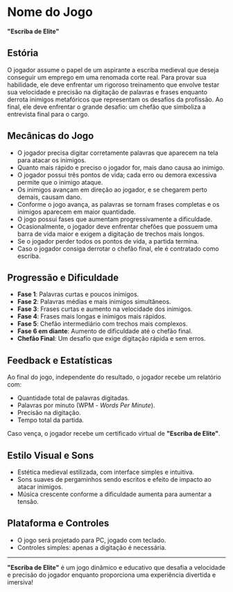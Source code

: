 # Nome do Jogo
**"Escriba de Elite"**

## Estória
O jogador assume o papel de um aspirante a escriba medieval que deseja conseguir um emprego em uma renomada corte real. Para provar sua habilidade, ele deve enfrentar um rigoroso treinamento que envolve testar sua velocidade e precisão na digitação de palavras e frases enquanto derrota inimigos metafóricos que representam os desafios da profissão. Ao final, ele deve enfrentar o grande desafio: um chefão que simboliza a entrevista final para o cargo.

## Mecânicas do Jogo
- O jogador precisa digitar corretamente palavras que aparecem na tela para atacar os inimigos.
- Quanto mais rápido e preciso o jogador for, mais dano causa ao inimigo.
- O jogador possui três pontos de vida; cada erro ou demora excessiva permite que o inimigo ataque.
- Os inimigos avançam em direção ao jogador, e se chegarem perto demais, causam dano.
- Conforme o jogo avança, as palavras se tornam frases completas e os inimigos aparecem em maior quantidade.
- O jogo possui fases que aumentam progressivamente a dificuldade.
- Ocasionalmente, o jogador deve enfrentar chefões que possuem uma barra de vida maior e exigem a digitação de trechos mais longos.
- Se o jogador perder todos os pontos de vida, a partida termina.
- Caso o jogador consiga derrotar o chefão final, ele é contratado como escriba.

## Progressão e Dificuldade
- **Fase 1**: Palavras curtas e poucos inimigos.  
- **Fase 2**: Palavras médias e mais inimigos simultâneos.  
- **Fase 3**: Frases curtas e aumento na velocidade dos inimigos.  
- **Fase 4**: Frases mais longas e inimigos mais rápidos.  
- **Fase 5**: Chefão intermediário com trechos mais complexos.  
- **Fase 6 em diante**: Aumento de dificuldade até o chefão final.  
- **Chefão Final**: Um desafio que exige digitação rápida e sem erros.

## Feedback e Estatísticas
Ao final do jogo, independente do resultado, o jogador recebe um relatório com:
- Quantidade total de palavras digitadas.
- Palavras por minuto (WPM - *Words Per Minute*).
- Precisão na digitação.
- Tempo total da partida.

Caso vença, o jogador recebe um certificado virtual de **"Escriba de Elite"**.

## Estilo Visual e Sons
- Estética medieval estilizada, com interface simples e intuitiva.
- Sons suaves de pergaminhos sendo escritos e efeito de impacto ao atacar inimigos.
- Música crescente conforme a dificuldade aumenta para aumentar a tensão.

## Plataforma e Controles
- O jogo será projetado para PC, jogado com teclado.
- Controles simples: apenas a digitação é necessária.

---

**"Escriba de Elite"** é um jogo dinâmico e educativo que desafia a velocidade e precisão do jogador enquanto proporciona uma experiência divertida e imersiva!
